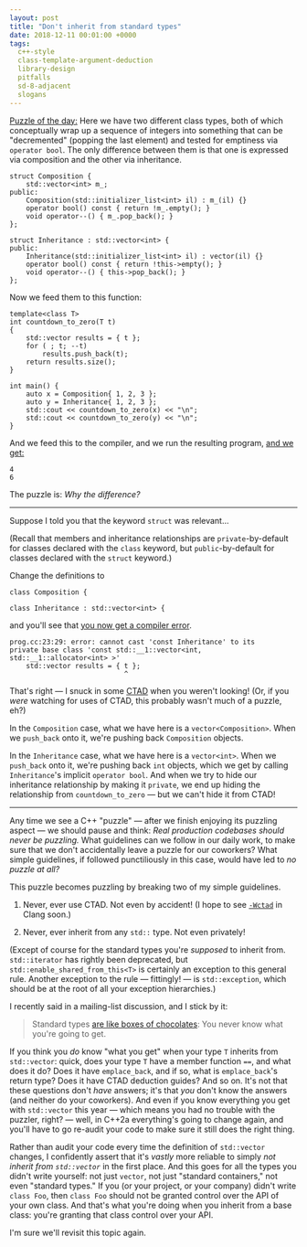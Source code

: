 ```yaml
---
layout: post
title: "Don't inherit from standard types"
date: 2018-12-11 00:01:00 +0000
tags:
  c++-style
  class-template-argument-deduction
  library-design
  pitfalls
  sd-8-adjacent
  slogans
---
```


[Puzzle of the day:](https://wandbox.org/permlink/92O8YK10Ebh5EUoA)
Here we have two different class types, both of which conceptually
wrap up a sequence of integers into something that can be "decremented"
(popping the last element) and tested for emptiness via `operator bool`.
The only difference between them is that one is expressed via composition
and the other via inheritance.

    struct Composition {
        std::vector<int> m_;
    public:
        Composition(std::initializer_list<int> il) : m_(il) {}
        operator bool() const { return !m_.empty(); }
        void operator--() { m_.pop_back(); }
    };

    struct Inheritance : std::vector<int> {
    public:
        Inheritance(std::initializer_list<int> il) : vector(il) {}
        operator bool() const { return !this->empty(); }
        void operator--() { this->pop_back(); }
    };

Now we feed them to this function:

    template<class T>
    int countdown_to_zero(T t)
    {
        std::vector results = { t };
        for ( ; t; --t)
            results.push_back(t);
        return results.size();
    }

    int main() {
        auto x = Composition{ 1, 2, 3 };
        auto y = Inheritance{ 1, 2, 3 };
        std::cout << countdown_to_zero(x) << "\n";
        std::cout << countdown_to_zero(y) << "\n";
    }

And we feed this to the compiler, and we run the resulting program, [and we get:](https://wandbox.org/permlink/92O8YK10Ebh5EUoA)

    4
    6

The puzzle is: *Why the difference?*

----

Suppose I told you that the keyword `struct` was relevant...

(Recall that members and inheritance relationships are `private`-by-default for classes declared
with the `class` keyword, but `public`-by-default for classes declared with the `struct` keyword.)

Change the definitions to

    class Composition {

    class Inheritance : std::vector<int> {

and you'll see that [you now get a compiler error]().

    prog.cc:23:29: error: cannot cast 'const Inheritance' to its
    private base class 'const std::__1::vector<int, std::__1::allocator<int> >'
        std::vector results = { t };
                                ^

That's right — I snuck in some [CTAD](/blog/2018/12/09/wctad/)
when you weren't looking! (Or, if you *were* watching for uses of CTAD, this probably wasn't
much of a puzzle, eh?)

In the `Composition` case, what we have here is a `vector<Composition>`. When we `push_back`
onto it, we're pushing back `Composition` objects.

In the `Inheritance` case, what we have here is a `vector<int>`. When we `push_back` onto it,
we're pushing back `int` objects, which we get by calling `Inheritance`'s implicit `operator bool`.
And when we try to hide our inheritance relationship by making it `private`, we end up
hiding the relationship from `countdown_to_zero` — but we can't hide it from CTAD!

----

Any time we see a C++ "puzzle" — after we finish enjoying its puzzling aspect — we should pause
and think: *Real production codebases should never be puzzling.* What guidelines can we follow
in our daily work, to make sure that we don't accidentally leave a puzzle for our coworkers?
What simple guidelines, if followed punctiliously in this case, would have led to *no puzzle at all?*

This puzzle becomes puzzling by breaking two of my simple guidelines.

1. Never, ever use CTAD. Not even by accident! (I hope to see [`-Wctad`](/blog/2018/12/09/wctad/#as-of-a-few-days-ago-i-have-subm) in Clang soon.)

2. Never, ever inherit from any `std::` type. Not even privately!

(Except of course for the standard types you're *supposed* to inherit from. `std::iterator` has
rightly been deprecated, but `std::enable_shared_from_this<T>` is certainly an exception to
this general rule. Another exception to the rule — fittingly! — is `std::exception`, which should
be at the root of all your exception hierarchies.)

I recently said in a mailing-list discussion, and I stick by it:

> Standard types [are like boxes of chocolates](https://movies.stackexchange.com/questions/66827/what-is-the-meaning-and-significance-of-the-quote-life-is-like-a-box-of-chocola):
> You never know what you're going to get.

If you think you *do* know "what you get" when your type `T` inherits from `std::vector`: quick, does your type `T`
have a member function `==`, and what does it do? Does it have `emplace_back`, and if so, what is `emplace_back`'s
return type? Does it have CTAD deduction guides? And so on. It's not that these questions don't *have* answers;
it's that *you* don't know the answers (and neither do your coworkers). And even if you know everything you get with
`std::vector` this year — which means you had no trouble with the puzzler, right? — well, in C++2a everything's
going to change again, and you'll have to go re-audit your code to make sure it still does the right thing.

Rather than audit your code every time the definition of `std::vector` changes, I confidently assert
that it's *vastly* more reliable to simply *not inherit from `std::vector`* in the first place.
And this goes for all the types you didn't write yourself: not just `vector`, not just "standard containers,"
not even "standard types." If you (or your project, or your company) didn't write `class Foo`, then `class Foo`
should not be granted control over the API of your own class. And that's what you're doing when you inherit
from a base class: you're granting that class control over your API.

I'm sure we'll revisit this topic again.
